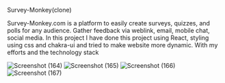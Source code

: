 
Survey-Monkey(clone)

Survey-Monkey.com is a platform to easily create surveys, quizzes, and polls for any audience. Gather feedback via weblink, email, mobile chat, social media. In this project I have done this project using React, styling using css and chakra-ui and tried to make website more dynamic. With my efforts and the technology stack

![Screenshot (164)](https://user-images.githubusercontent.com/101566430/190856644-34055400-42f0-46fd-a689-94527e134e20.png)
![Screenshot (165)](https://user-images.githubusercontent.com/101566430/190856650-a68c5e9c-63cb-4698-9978-973b9e85164e.png)
![Screenshot (166)](https://user-images.githubusercontent.com/101566430/190856655-1469b9f7-c5af-4513-ae4b-99dc7aadc7cb.png)
![Screenshot (167)](https://user-images.githubusercontent.com/101566430/190856656-33128965-e173-4fe9-859a-aeda3d1607e9.png)
